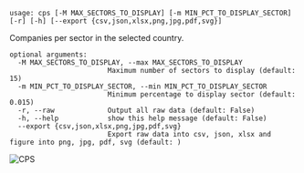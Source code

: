 ```
usage: cps [-M MAX_SECTORS_TO_DISPLAY] [-m MIN_PCT_TO_DISPLAY_SECTOR] [-r] [-h] [--export {csv,json,xlsx,png,jpg,pdf,svg}]
```

Companies per sector in the selected country.

```
optional arguments:
  -M MAX_SECTORS_TO_DISPLAY, --max MAX_SECTORS_TO_DISPLAY
                        Maximum number of sectors to display (default: 15)
  -m MIN_PCT_TO_DISPLAY_SECTOR, --min MIN_PCT_TO_DISPLAY_SECTOR
                        Minimum percentage to display sector (default: 0.015)
  -r, --raw             Output all raw data (default: False)
  -h, --help            show this help message (default: False)
  --export {csv,json,xlsx,png,jpg,pdf,svg}
                        Export raw data into csv, json, xlsx and figure into png, jpg, pdf, svg (default: )
```
![CPS](https://user-images.githubusercontent.com/46355364/153869762-1f89ab2a-7901-49fd-ab4e-6f8a5d4b1a69.png)

